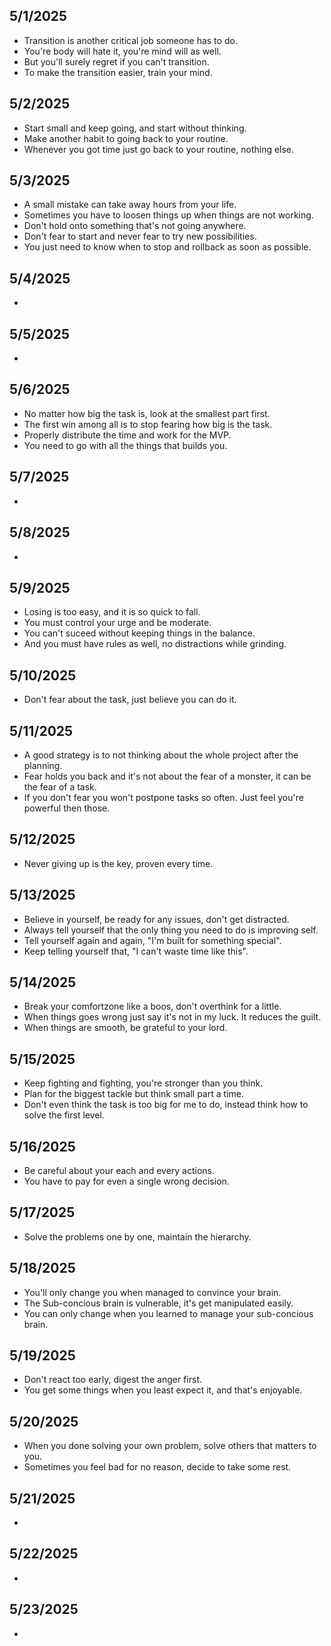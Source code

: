 ## 5/1/2025
- Transition is another critical job someone has to do.
- You're body will hate it, you're mind will as well.
- But you'll surely regret if you can't transition.
- To make the transition easier, train your mind.

## 5/2/2025
- Start small and keep going, and start without thinking.
- Make another habit to going back to your routine.
- Whenever you got time just go back to your routine, nothing else.

## 5/3/2025
- A small mistake can take away hours from your life.
- Sometimes you have to loosen things up when things are not working.
- Don't hold onto something that's not going anywhere.
- Don't fear to start and never fear to try new possibilities.
- You just need to know when to stop and rollback as soon as possible.

## 5/4/2025
- 

## 5/5/2025
- 

## 5/6/2025
- No matter how big the task is, look at the smallest part first.
- The first win among all is to stop fearing how big is the task.
- Properly distribute the time and work for the MVP.
- You need to go with all the things that builds you.

## 5/7/2025
-

## 5/8/2025
- 

## 5/9/2025
- Losing is too easy, and it is so quick to fall.
- You must control your urge and be moderate.
- You can't suceed without keeping things in the balance.
- And you must have rules as well, no distractions while grinding.

## 5/10/2025
- Don't fear about the task, just believe you can do it.

## 5/11/2025
- A good strategy is to not thinking about the whole project after the planning.
- Fear holds you back and it's not about the fear of a monster, it can be the fear of a task.
- If you don't fear you won't postpone tasks so often. Just feel you're powerful then those.

## 5/12/2025
- Never giving up is the key, proven every time.

## 5/13/2025
- Believe in yourself, be ready for any issues, don't get distracted.
- Always tell yourself that the only thing you need to do is improving self.
- Tell yourself again and again, "I'm built for something special".
- Keep telling yourself that, "I can't waste time like this".

## 5/14/2025
- Break your comfortzone like a boos, don't overthink for a little.
- When things goes wrong just say it's not in my luck. It reduces the guilt.
- When things are smooth, be grateful to your lord.

## 5/15/2025
- Keep fighting and fighting, you're stronger than you think.
- Plan for the biggest tackle but think small part a time.
- Don't even think the task is too big for me to do, instead think how to solve the first level.

## 5/16/2025
- Be careful about your each and every actions.
- You have to pay for even a single wrong decision.

## 5/17/2025
- Solve the problems one by one, maintain the hierarchy.

## 5/18/2025
- You'll only change you when managed to convince your brain.
- The Sub-concious brain is vulnerable, it's get manipulated easily.
- You can only change when you learned to manage your sub-concious brain.

## 5/19/2025
- Don't react too early, digest the anger first.
- You get some things when you least expect it, and that's enjoyable.

## 5/20/2025
- When you done solving your own problem, solve others that matters to you.
- Sometimes you feel bad for no reason, decide to take some rest.

## 5/21/2025
-

## 5/22/2025
-

## 5/23/2025
-